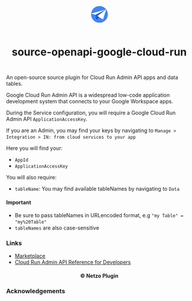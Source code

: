 <div align="center">
  <a href="https://netzo.io" target="_blank" >
    <img height="50" src="https://raw.githubusercontent.com/netzoio/netzo/main/plugins/sources/source-openapi-google-cloud-run/src/assets/icon.png" style="margin: 12px 0px" />
  </a>

  <h1 style="padding: 6px 0px 24px 0px">source-openapi-google-cloud-run</h1>
</div>

An open-source source plugin for Cloud Run Admin API apps and data tables.

Google Cloud Run Admin API is a widespread low-code application development system that connects to your Google Workspace apps.

During the Service configuration, you will require a Google Cloud Run Admin API `ApplicationAccessKey`.

If you are an Admin, you may find your keys by navigating to `Manage > Integration > IN: from cloud services to your app`

Here you will find your:

- `AppId`
- `ApplicationAccessKey`

You will also require:

- `tableName`: You may find available tableNames by navigating to `Data`

#### Important

- Be sure to pass tableNames in URLencoded format, e.g `"my Table" = "my%20Table"`
- `tableNames` are also case-sensitive

### Links

- [Marketplace](https://app.netzo.io/marketplace/source-openapi-google-cloud-run)
- [Cloud Run Admin API Reference for Developers](https://cloud.google.com/run/docs/apis)

<div align="center">
  <h4>© Netzo Plugin</h4>
</div>

### Acknowledgements

